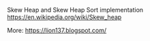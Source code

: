 
Skew Heap and Skew Heap Sort implementation     
https://en.wikipedia.org/wiki/Skew_heap


More: https://lion137.blogspot.com/    


    
